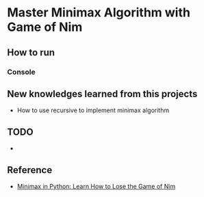 # Master Minimax Algorithm with Game of Nim 

## How to run

### Console

## New knowledges learned from this projects

- How to use recursive to implement minimax algorithm

## TODO

- 

## Reference

- [Minimax in Python: Learn How to Lose the Game of Nim](https://realpython.com/python-minimax-nim/)
